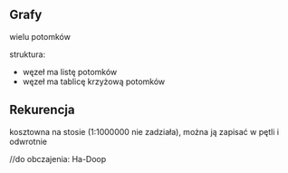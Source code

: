 ## Grafy

wielu potomków

struktura:
- węzeł ma listę potomków
- węzeł ma tablicę krzyżową potomków

## Rekurencja

kosztowna na stosie (1:1000000 nie zadziała), można ją zapisać w pętli i odwrotnie

//do obczajenia:
Ha-Doop